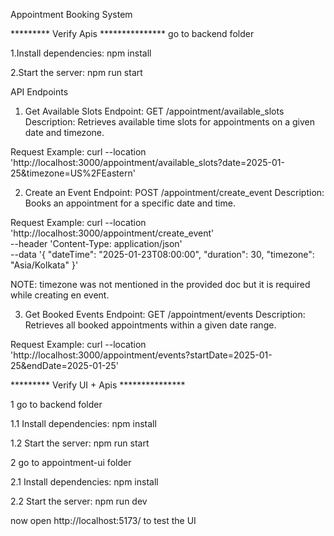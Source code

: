 Appointment Booking System

********* Verify Apis ***************
go to backend folder

1.Install dependencies:
npm install

2.Start the server:
npm run start


API Endpoints
1. Get Available Slots
Endpoint: GET /appointment/available_slots
Description: Retrieves available time slots for appointments on a given date and timezone.

Request Example:
curl --location 'http://localhost:3000/appointment/available_slots?date=2025-01-25&timezone=US%2FEastern'



2. Create an Event
Endpoint: POST /appointment/create_event
Description: Books an appointment for a specific date and time.

Request Example:
curl --location 'http://localhost:3000/appointment/create_event' \
--header 'Content-Type: application/json' \
--data '{
    "dateTime": "2025-01-23T08:00:00",
    "duration": 30,
    "timezone": "Asia/Kolkata"
}'

NOTE: timezone was not mentioned in the provided doc but it is required while creating en event.


3. Get Booked Events
Endpoint: GET /appointment/events
Description: Retrieves all booked appointments within a given date range.

Request Example:
curl --location 'http://localhost:3000/appointment/events?startDate=2025-01-25&endDate=2025-01-25'



********* Verify UI + Apis ***************

1 go to backend folder

1.1 Install dependencies:
npm install

1.2 Start the server:
npm run start

2 go to appointment-ui folder

2.1 Install dependencies:
npm install

2.2 Start the server:
npm run dev


now open http://localhost:5173/ to test the UI
